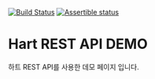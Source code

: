 [![Build Status](https://travis-ci.org/smike9/hart.svg?branch=master)](https://travis-ci.org/smike9/hart)
[![Assertible status](https://assertible.com/apis/8897a52c-cf6d-4dc5-b94c-cf05bb9a24b4/status?api_token=3PWgzeBHXXEy8hN6)](https://assertible.com/dashboard#/services/8897a52c-cf6d-4dc5-b94c-cf05bb9a24b4/results)

# Hart REST API DEMO

하트 REST API를 사용한 데모 페이지 입니다.
